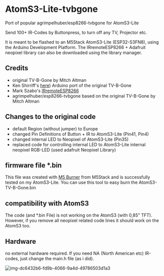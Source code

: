 # AtomS3-Lite-tvbgone

Port of popular agrimpelhuber/esp8266-tvbgone for AtomS3-Lite

Send 100+ IR-Codes by Buttonpress, to turn off any TV, Projector etc. 

It is meant to be flashed to an M5Stack AtomS3-Lite (ESP32-S3FN8), using the Arduino Development Platform. The IRremoteESP8266 + Adafruit neopixel library can also be downloaded using the library manager.

## Credits

- original TV-B-Gone by Mitch Altman
- Ken Shirriff's [here](https://github.com/shirriff/Arduino-TV-B-Gone)) Arduino port of the original TV-B-Gone
- Mark Szabo's [IRremoteESP8266](https://github.com/markszabo/IRremoteESP8266)
- agrimpelhuber/esp8266-tvbgone based on the original TV-B-Gone by Mitch Altman


## Changes to the original code

- default Region (without jumper) to Europe
- changed Pin Definitions of Button + IR to AtomS3-Lite (Pin41, Pin4)
- changed internal LED to Neopixel of AtomS3-Lite (Pin35)
- replaced code for controlling internal LED to AtomS3-Lite internal neopixel RGB-LED (used adafruit Neopixel Library)

## firmware file *.bin
This file was created with [M5 Burner](https://docs.m5stack.com/en/download) from M5Stack and is successfully tested on my AtomS3-Lite.
You can use this tool to easy burn the AtomS3-TV-B-Gone.bin

## compatibility with AtomS3
The code (and *.bin File) is not working on the AtomS3 (with 0,85" TFT). However, if you remove all neopixel related code lines it should work 
on the AtomS3 too.

## Hardware

no external hardware required. If you need NA (North American etc) IR-codes, just change the main.h file (as i did).

![img-dc6432b6-fd9b-4066-9a4d-49786503d1a3](https://github.com/mk324234/AtomS3-Lite-tvbgone/assets/25839729/d5214248-101b-49c1-950a-7d5a71c8cbc6)
